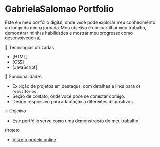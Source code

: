# GabrielaSalomao Portfolio
Este é o meu portfólio digital, onde você pode explorar meu conhecimento ao longo da minha jornada. Meu objetivo é compartilhar meu trabalho, demonstrar minhas habilidades e mostrar meu progresso como desenvolvedor(a).

🔧 Tecnologias utilizadas
- [HTML]
- [CSS]
- [JavaScript]

🚀 Funcionalidades
- Exibição de projetos em destaque, com detalhes e links para os repositórios.
- Seção de contato, onde você pode se conectar comigo.
- Design responsivo para adaptação a diferentes dispositivos.

💡 Objetivo
- Este portfólio serve como uma demonstração do meu trabalho.

Projeto
- [Visite o projeto online](https://gabrielaspenha.github.io/GabrielaSalomao)
